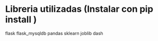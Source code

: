 # Libreria utilizadas (Instalar con pip install <libreria>)

flask
flask_mysqldb
pandas
sklearn
joblib
dash
